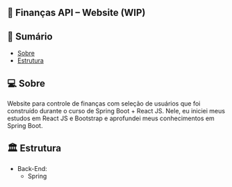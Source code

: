 ## 💼 Finanças API – Website (WIP)

## 📝 Sumário

- [Sobre](#about)
- [Estrutura](#pattern)

## 💻 Sobre <a name="about"></a>

Website para controle de finanças com seleção de usuários que foi construído durante o curso de Spring Boot + React JS. Nele, eu iniciei meus estudos em React JS e Bootstrap e aprofundei meus conhecimentos em Spring Boot.

## 🏛 Estrutura <a name="pattern"></a>

- Back-End:
    - Spring
